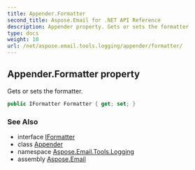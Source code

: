 ```yaml
---
title: Appender.Formatter
second_title: Aspose.Email for .NET API Reference
description: Appender property. Gets or sets the formatter
type: docs
weight: 10
url: /net/aspose.email.tools.logging/appender/formatter/
---
```

## Appender.Formatter property

Gets or sets the formatter.

```csharp
public IFormatter Formatter { get; set; }
```

### See Also

* interface [IFormatter](../../iformatter/)
* class [Appender](../)
* namespace [Aspose.Email.Tools.Logging](../../appender/)
* assembly [Aspose.Email](../../../)


